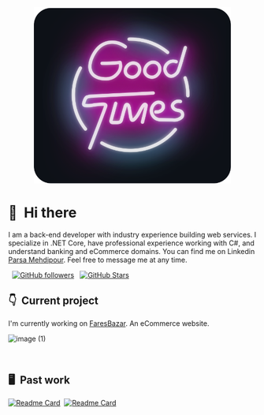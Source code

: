 <div align="center">
	<br>
		<img src="good-times.svg" width="400px">
	<br>
</div>

# 👋 &nbsp;Hi there

I am a back-end developer with industry experience building web services. I specialize in .NET Core, have professional experience working with C#, and understand banking and eCommerce domains. You can find me on Linkedin  [Parsa Mehdipour](http://www.linkedin.com/in/parsa-mehdipour-7b40861b5). Feel free to message me at any time.

&nbsp;
[![GitHub followers](https://img.shields.io/github/followers/ParsaMehdipour?logo=GitHub&style=for-the-badge)](https://github.com/ParsaMehdipour) &nbsp; [![GitHub Stars](https://img.shields.io/github/stars/ParsaMehdipour?logo=github&style=for-the-badge)](https://github.com/ParsaMehdipour) &nbsp;

## 👇 &nbsp;Current project

I'm currently working on [FaresBazar](https://faresbazar.com/). An eCommerce website.

![image (1)](https://github.com/ParsaMehdipour/ParsaMehdipour/assets/75223567/09c25bbc-4f93-4bd9-b01c-533558279757)

&nbsp;

## 🖥 &nbsp;Past work

[![Readme Card](https://github-readme-stats.vercel.app/api/pin/?username=ParsaMehdipour&repo=Digital-Cinema&bg_color=0d1116&title_color=ce09ec&text_color=a4aacb&icon_color=007ec6)](https://github.com/ParsaMehdipour/Digital-Cinema) &nbsp;[![Readme Card](https://github-readme-stats.vercel.app/api/pin/?username=ParsaMehdipour&repo=Intro-To-Rules-Engine-Design-Pattern&bg_color=0d1116&title_color=ce09ec&text_color=a4aacb&icon_color=007ec6)](https://github.com/ParsaMehdipour/Intro-To-Rules-Engine-Design-Pattern) &nbsp;
&nbsp;
